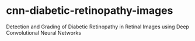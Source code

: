 # cnn-diabetic-retinopathy-images
Detection and Grading of Diabetic Retinopathy in Retinal Images using Deep Convolutional Neural Networks

